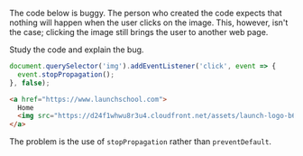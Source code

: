 The code below is buggy. The person who created the code expects that nothing will happen when the user clicks on the image. This, however, isn't the case; clicking the image still brings the user to another web page.

Study the code and explain the bug.

```JavaScript
document.querySelector('img').addEventListener('click', event => {
  event.stopPropagation();
}, false);
```

```html
<a href="https://www.launchschool.com">
  Home
  <img src="https://d24f1whwu8r3u4.cloudfront.net/assets/launch-logo-b6d01bd15ee9da31457ee3c315845718823aa8a741858be598ab35042a312348.svg" />
</a>
```

The problem is the use of `stopPropagation` rather than `preventDefault`.
